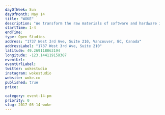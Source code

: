 ```yaml
---
dayOfWeek: Sun
dayOfMonth: May 14
title: "WOKE"
description: "We transform the raw materials of software and hardware into refined user experiences. Visit our studio to learn about our process and how the things around you are designed. <br> <br> Front door will be open to allow access to the second floor via main atrium stairs!"
startTime: 1-4
endTime: 
type: Open Studios
address: "1737 West 3rd Ave, Suite 210, Vancouver, BC, Canada"
addressLabel: "1737 West 3rd Ave, Suite 210"
latitude: 49.269118063194
longitude: -123.144119158387
eventUrl: 
eventUrlLabel: 
twitter: wokestudio
instagram: wokestudio
website: woke.co
published: true
price: 

category: event-14-pm
priority: 0
slug: 2017-05-14-woke
---
```

